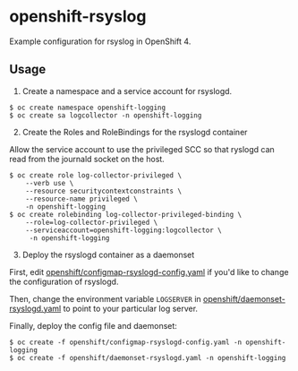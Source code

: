 # openshift-rsyslog
Example configuration for rsyslog in OpenShift 4.

## Usage
1) Create a namespace and a service account for rsyslogd.

```
$ oc create namespace openshift-logging
$ oc create sa logcollector -n openshift-logging
```

2) Create the Roles and RoleBindings for the rsyslogd container

Allow the service account to use the privileged SCC so that ryslogd can read from the journald socket on the host.

```
$ oc create role log-collector-privileged \
    --verb use \
    --resource securitycontextconstraints \
    --resource-name privileged \
    -n openshift-logging                
$ oc create rolebinding log-collector-privileged-binding \
    --role=log-collector-privileged \
    --serviceaccount=openshift-logging:logcollector \
     -n openshift-logging
```

3) Deploy the rsyslogd container as a daemonset

First, edit [openshift/configmap-rsyslogd-config.yaml](configmap-rsyslogd-config.yaml) if you'd like to change the configuration of rsyslogd.

Then, change the environment variable ```LOGSERVER``` in [openshift/daemonset-rsyslogd.yaml](daemonset-rsyslogd.yaml) to point to your particular log server.

Finally, deploy the config file and daemonset:

```
$ oc create -f openshift/configmap-rsyslogd-config.yaml -n openshift-logging
$ oc create -f openshift/daemonset-rsyslogd.yaml -n openshift-logging
```




